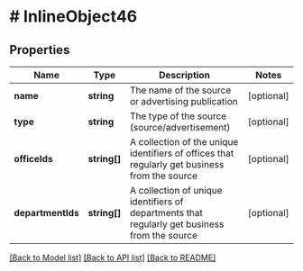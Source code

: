 # # InlineObject46

## Properties

Name | Type | Description | Notes
------------ | ------------- | ------------- | -------------
**name** | **string** | The name of the source or advertising publication | [optional]
**type** | **string** | The type of the source (source/advertisement) | [optional]
**officeIds** | **string[]** | A collection of the unique identifiers of offices that regularly get business from the source | [optional]
**departmentIds** | **string[]** | A collection of unique identifiers of departments that regularly get business from the source | [optional]

[[Back to Model list]](../../README.md#models) [[Back to API list]](../../README.md#endpoints) [[Back to README]](../../README.md)
